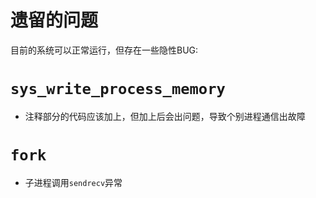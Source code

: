 # 遗留的问题
目前的系统可以正常运行，但存在一些隐性BUG:

# `sys_write_process_memory`
- 注释部分的代码应该加上，但加上后会出问题，导致个别进程通信出故障

# `fork`
- 子进程调用`sendrecv`异常